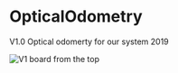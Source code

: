 # OpticalOdometry
V1.0 Optical odomerty for our system 2019

![V1 board from the top](https://raw.githubusercontent.com/sensaorganization/OpticalOdometry/master/pcb_v1/Images/V1.png)
